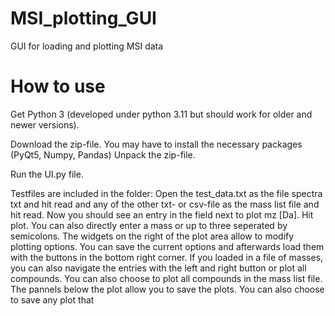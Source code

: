 # MSI_plotting_GUI
GUI for loading and plotting MSI data

# How to use
Get Python 3 (developed under python 3.11 but should work for older and newer versions). 

Download the zip-file. 
You may have to install the necessary packages (PyQt5, Numpy, Pandas)
Unpack the zip-file. 

Run the UI.py file.

Testfiles are included in the folder: Open the test_data.txt as the file spectra txt and hit read and any of the other txt- or csv-file as the mass list file and hit read.
Now you should see an entry in the field next to plot mz [Da]. Hit plot. 
You can also directly enter a mass or up to three seperated by semicolons. The widgets on the right of the plot area allow to modify plotting options. You can save the current options and afterwards load them with the buttons in the bottom right corner.
If you loaded in a file of masses, you can also navigate the entries with the left and right button or plot all compounds. 
You can also choose to plot all compounds in the mass list file. The pannels below the plot allow you to save the plots. You can also choose to save any plot that 
